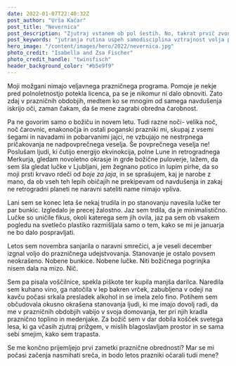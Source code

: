 ```yaml
---
date: 2022-01-07T22:40:32Z
post_author: "Urša Kačar"
post_title: "Nevernica"
post_description: "Zjutraj vstanem ob pol šestih. No, takrat prvič zvoni budilka. Po dvojnem dremežu se mi iz postelje uspe zvaliti nekje okoli šeste ure, plus minus deset minut."
post_keywords: "jutranja rutina uspeh samodisciplina vztrajnost volja predanost joga tek meditacija blog ursa kacar ursakacar"
hero_image: "/content/images/hero/2022/nevernica.jpg"
photo_credit: "Isabella and Zsa Fischer"
photo_credit_handle: "twinsfisch"
header_background_color: "#b5e9f9"
---
```


Moji možgani nimajo veljavnega prazničnega programa. Pomoje je nekje pred polnoletnostjo potekla licenca, pa se je nikomur ni dalo obnoviti. Zato zdaj v prazničnih obdobjih, medtem ko se mnogim od samega navdušenja iskrijo oči, zaman čakam, da še mene zagrabi obredna čarobnost.

Pa ne govorim samo o božiču in novem letu. Tudi razne noči- velika noč, noč čarovnic, enakonočja in ostali poganski prazniki mi, skupaj z vsemi šegami in navadami in pobarvanimi jajci, ne vzbujajo ne nestrpnega pričakovanja ne nadpovprečnega veselja. Še povprečnega veselja ne! Poslušam ljudi, ki čutijo energijo ekvinokcija, polne Lune in retrogradnega Merkurja, gledam novoletno okrasje in grde božične puloverje, lažem, da sem šla gledat lučke v Ljubljani, jem žegnano potico in lupim pirhe, da so moji prsti krvavo rdeči od _boje za jaja_, in se sprašujem, kaj je narobe z mano, da ob vseh teh lepih običajih ne prekipevam od navdušenja in zakaj ne retrogradni planeti ne naravni sateliti name nimajo vpliva.

Lani sem se konec leta še nekaj trudila in po stanovanju navesila lučke ter par bunkic. Izgledalo je precej žalostno. Jaz sem trdila, da je minimalistično. Lučke so uničile fikus, okoli katerega sem jih ovila, jaz pa sem ob vsakem pogledu na svetlečo plastiko razmišljala samo o tem, kako se mi je januarja ne bo dalo pospravljati.

Letos sem novembra sanjarila o naravni smrečici, a je veseli december izgnal voljo do prazničnega udejstvovanja. Stanovanje je ostalo povsem neokrašeno. Nobene bunkice. Nobene lučke. Niti božičnega pogrinjka nisem dala na mizo. Nič.

Sem pa pisala voščilnice, spekla piškote ter kupila manjša darilca. Naredila sem kuhano vino, ga natočila v lep bakren vrček, zabubljena v odeji na kavču počasi srkala presladek alkohol in se imela zelo fino. Potihem sem občudovala okusno okrašena stanovanja ljudi, ki me imajo dovolj radi, da me v prazničnih obdobjih vabijo v svoja domovanja, ter pri njih kradla praznično toplino in medenjake. Za božič sem v dar dobila košček svetega lesa, ki ga včasih zjutraj prižgem, v mislih blagoslavljam prostor in se sama sebi smejim, kako sem trapasta.

Se me končno prijemljejo prvi zametki praznične obrednosti? Mar se mi počasi začenja nasmihati sreča, in bodo letos prazniki očarali tudi mene?
